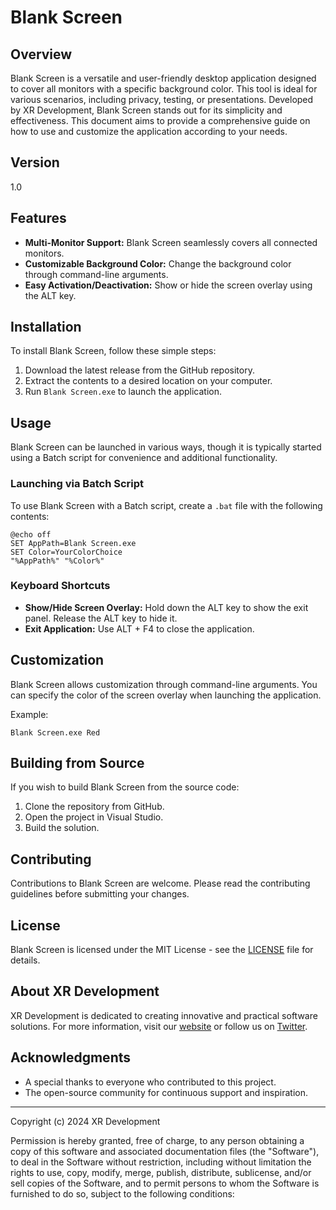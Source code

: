 # Blank Screen

## Overview
Blank Screen is a versatile and user-friendly desktop application designed to cover all monitors with a specific background color. This tool is ideal for various scenarios, including privacy, testing, or presentations. Developed by XR Development, Blank Screen stands out for its simplicity and effectiveness. This document aims to provide a comprehensive guide on how to use and customize the application according to your needs.

## Version
1.0

## Features
- **Multi-Monitor Support:** Blank Screen seamlessly covers all connected monitors.
- **Customizable Background Color:** Change the background color through command-line arguments.
- **Easy Activation/Deactivation:** Show or hide the screen overlay using the ALT key.

## Installation
To install Blank Screen, follow these simple steps:
1. Download the latest release from the GitHub repository.
2. Extract the contents to a desired location on your computer.
3. Run `Blank Screen.exe` to launch the application.

## Usage
Blank Screen can be launched in various ways, though it is typically started using a Batch script for convenience and additional functionality.

### Launching via Batch Script
To use Blank Screen with a Batch script, create a `.bat` file with the following contents:
```batch
@echo off
SET AppPath=Blank Screen.exe
SET Color=YourColorChoice
"%AppPath%" "%Color%"
```

### Keyboard Shortcuts
- **Show/Hide Screen Overlay:** Hold down the ALT key to show the exit panel. Release the ALT key to hide it.
- **Exit Application:** Use ALT + F4 to close the application.

## Customization
Blank Screen allows customization through command-line arguments. You can specify the color of the screen overlay when launching the application.

Example:
``` batch
Blank Screen.exe Red
```
## Building from Source
If you wish to build Blank Screen from the source code:
1. Clone the repository from GitHub.
2. Open the project in Visual Studio.
3. Build the solution.

## Contributing
Contributions to Blank Screen are welcome. Please read the contributing guidelines before submitting your changes.

## License
Blank Screen is licensed under the MIT License - see the [LICENSE](LICENSE) file for details.

## About XR Development
XR Development is dedicated to creating innovative and practical software solutions. For more information, visit our [website](https://xrdevelopment.net) or follow us on [Twitter]([#](https://twitter.com/RebccaSkittles)).

## Acknowledgments
- A special thanks to everyone who contributed to this project.
- The open-source community for continuous support and inspiration.

---

Copyright (c) 2024 XR Development

Permission is hereby granted, free of charge, to any person obtaining a copy of this software and associated documentation files (the "Software"), to deal in the Software without restriction, including without limitation the rights to use, copy, modify, merge, publish, distribute, sublicense, and/or sell copies of the Software, and to permit persons to whom the Software is furnished to do so, subject to the following conditions:
